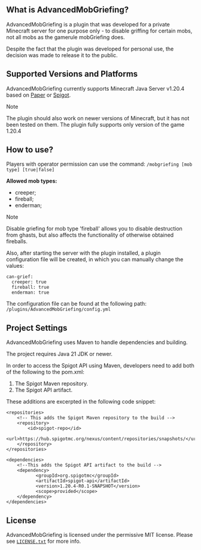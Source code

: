 ## What is AdvancedMobGriefing?

AdvancedMobGriefing is a plugin that was developed for a private Minecraft server for one purpose only - to disable griffing for certain mobs, not all mobs as the gamerule mobGriefing does.

Despite the fact that the plugin was developed for personal use, the decision was made to release it to the public.

## Supported Versions and Platforms

AdvancedMobGriefing currently supports Minecraft Java Server v1.20.4 based on [Paper](https://papermc.io/) or [Spigot](https://www.spigotmc.org/wiki/about-spigot/).

> [!NOTE]
> The plugin should also work on newer versions of Minecraft, but it has not been tested on them. The plugin fully supports only version of the game 1.20.4

## How to use?

Players with operator permission can use the command: `/mobgriefing [mob type] [true|false]`

**Allowed mob types:**
- creeper;
- fireball;
- enderman;

> [!NOTE]
> Disable griefing for mob type 'fireball' allows you to disable destruction from ghasts, but also affects the functionality of otherwise obtained fireballs.

Also, after starting the server with the plugin installed, a plugin configuration file will be created, in which you can manually change the values:
```
can-grief:
  creeper: true
  fireball: true
  enderman: true
```

The configuration file can be found at the following path: `/plugins/AdvancedMobGriefing/config.yml`

## Project Settings

AdvancedMobGriefing uses Maven to handle dependencies and building.

The project requires Java 21 JDK or newer.

In order to access the Spigot API using Maven, developers need to add both of the following to the pom.xml:
1. The Spigot Maven repository.
2. The Spigot API artifact.

These additions are excerpted in the following code snippet:
```
<repositories>
    <!-- This adds the Spigot Maven repository to the build -->
    <repository>
        <id>spigot-repo</id>
        <url>https://hub.spigotmc.org/nexus/content/repositories/snapshots/</url>
    </repository>
</repositories>

<dependencies>
    <!--This adds the Spigot API artifact to the build -->
    <dependency>
           <groupId>org.spigotmc</groupId>
           <artifactId>spigot-api</artifactId>
           <version>1.20.4-R0.1-SNAPSHOT</version>
           <scope>provided</scope>
    </dependency>
</dependencies>
```

## License

AdvancedMobGriefing is licensed under the permissive MIT license. Please see [`LICENSE.txt`](https://github.com/Ev1ls0n/AdvancedMobGriefing/blob/main/LICENSE) for more info.
